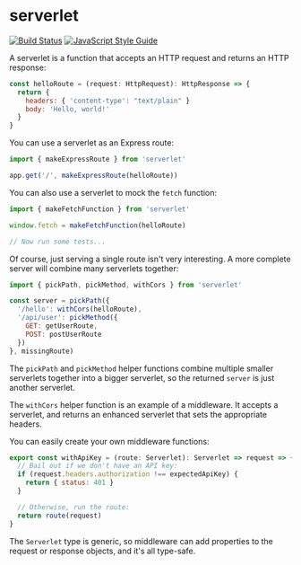 # serverlet

[![Build Status](https://app.travis-ci.com/swansontec/serverlet.svg?branch=main)](https://app.travis-ci.com/swansontec/serverlet)
[![JavaScript Style Guide](https://img.shields.io/badge/code_style-standard-brightgreen.svg)](https://standardjs.com)

A serverlet is a function that accepts an HTTP request and returns an HTTP response:

```js
const helloRoute = (request: HttpRequest): HttpResponse => {
  return {
    headers: { 'content-type': "text/plain" }
    body: 'Hello, world!'
  }
}
```

You can use a serverlet as an Express route:

```js
import { makeExpressRoute } from 'serverlet'

app.get('/', makeExpressRoute(helloRoute))
```

You can also use a serverlet to mock the `fetch` function:

```js
import { makeFetchFunction } from 'serverlet'

window.fetch = makeFetchFunction(helloRoute)

// Now run some tests...
```

Of course, just serving a single route isn't very interesting. A more complete server will combine many serverlets together:

```js
import { pickPath, pickMethod, withCors } from 'serverlet'

const server = pickPath({
  '/hello': withCors(helloRoute),
  '/api/user': pickMethod({
    GET: getUserRoute,
    POST: postUserRoute
  })
}, missingRoute)
```

The `pickPath` and `pickMethod` helper functions combine multiple smaller serverlets together into a bigger serverlet, so the returned `server` is just another serverlet.

The `withCors` helper function is an example of a middleware. It accepts a serverlet, and returns an enhanced serverlet that sets the appropriate headers.

You can easily create your own middleware functions:

```js
export const withApiKey = (route: Serverlet): Serverlet => request => {
  // Bail out if we don't have an API key:
  if (request.headers.authorization !== expectedApiKey) {
    return { status: 401 }
  }

  // Otherwise, run the route:
  return route(request)
}
```

The `Serverlet` type is generic, so middleware can add properties to the request or response objects, and it's all type-safe.
